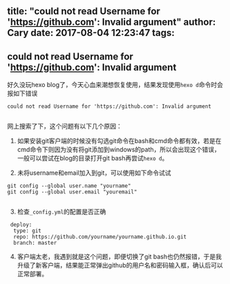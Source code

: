 title: "could not read Username for 'https://github.com': Invalid argument"
author: Cary
date: 2017-08-04 12:23:47
tags:
---
## could not read Username for 'https://github.com': Invalid argument

好久没玩hexo blog了，今天心血来潮想恢复使用，结果发现使用`hexo d`命令时会报如下错误

```
could not read Username for 'https://github.com': Invalid argument


```



网上搜索了下，这个问题有以下几个原因：

1. 如果安装git客户端的时候没有勾选git命令在bash和cmd命令都有效，若是在cmd命令下则因为没有将git添加到windows的path，所以会出现这个错误，一般可以尝试在blog的目录打开git bash再尝试`hexo d`。

2. 未将username和email加入到git，可以使用如下命令试试

```
git config --global user.name "yourname"
git config --global user.email "youremail"


```

3. 检查`_config.yml`的配置是否正确

```
 deploy:
  type: git
  repo: https://github.com/yourname/yourname.github.io.git
  branch: master
```

4. 客户端太老，我遇到就是这个问题，即便切换了git bash也仍然报错，于是我升级了新客户端，结果能正常弹出github的用户名和密码输入框，确认后可以正常部署。